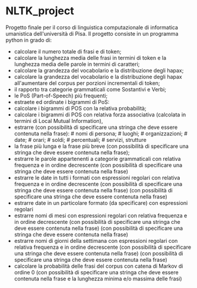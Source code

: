 # NLTK_project
Progetto finale per il corso di linguistica computazionale di informatica umanistica dell'università di Pisa.
Il progetto consiste in un programma python in grado di:
* calcolare il numero totale di frasi e di token;
* calcolare la lunghezza media delle frasi in termini di token e la lunghezza media delle parole in termini di caratteri;
* calcolare la grandezza del vocabolario e la distribuzione degli hapax;
* calcolare la grandezza del vocabolario e la distribuzione degli hapax all'aumentare del corpus per porzioni incrementali di token;
* il rapporto tra categorie grammaticali come Sostantivi e Verbi;
* le PoS (Part-of-Speech) più frequenti;
* estraete ed ordinate i bigrammi di PoS:
* calcolare i bigrammi di POS con la relativa probabilità;
* calcolare i bigrammi di POS con relativa forza associativa (calcolata in termini di Local Mutual Information),
* estrarre  (con possibilità di specificare una stringa che deve essere contenuta nella frase):
          #       nomi di persona;
          #       luoghi;
          #       organizzazioni;
          #       date;
          #       orari;
          #       soldi;
          #       percentuali;
          #       servizi, strutture
* la frase più lunga e la frase più breve (con possibilità di specificare una stringa che deve essere contenuta nella frase);
* estrarre le parole appartenenti a categorie grammaticali con relativa frequenza e in ordine decrescente (con possibilità di specificare una stringa che deve essere contenuta nella frase)
* estrarre le date in tutti i formati con espressioni regolari con relativa frequenza e in ordine decrescente (con possibilità di specificare una stringa che deve essere contenuta nella frase) (con possibilità di specificare una stringa che deve essere contenuta nella frase)
* estrarre date in un particolare formato (da specificare) con espressioni regolari
* estrarre nomi di mesi con espressioni regolari con relativa frequenza e in ordine decrescente (con possibilità di specificare una stringa che deve essere contenuta nella frase) (con possibilità di specificare una stringa che deve essere contenuta nella frase)
* estrarre nomi di giorni della settimana con espressioni regolari con relativa frequenza e in ordine decrescente (con possibilità di specificare una stringa che deve essere contenuta nella frase) (con possibilità di specificare una stringa che deve essere contenuta nella frase)
* calcolare la probabilità delle frasi del corpus con catena di Markov di ordine 0 (con possibilità di specificare una stringa che deve essere contenuta nella frase e la lunghezza minima e/o massima delle frasi)
